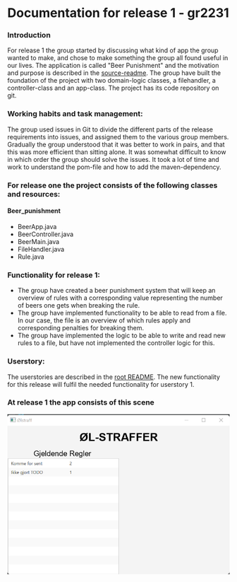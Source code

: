 # Documentation for release 1 - gr2231

### Introduction
For release 1 the group started by discussing what kind of app the group wanted to make, and chose to make something the group all found useful
in our lives. The application is called "Beer Punishment" and the motivation and purpose is described in the
[source-readme](../../beer_punishment/README.md). The group have built the foundation of the project with two domain-logic classes, a filehandler,
a controller-class and an app-class. The project has its code repository on git.

### Working habits and task management:
The group used issues in Git to divide the different parts of the release requirements into issues, and assigned them to the various group members. 
Gradually the group understood that it was better to work in pairs, and that this was more efficient than sitting alone.
It was somewhat difficult to know in which order the group should solve the issues. It took a lot of time and work to 
understand the pom-file and how to add the maven-dependency.

### For release one the project consists of the following classes and resources:

#### Beer_punishment
* BeerApp.java
* BeerController.java
* BeerMain.java
* FileHandler.java
* Rule.java

### Functionality for release 1:
* The group have created a beer punishment system that will keep an overview of rules with a corresponding value representing the number of beers one gets when breaking the rule.
* The group have implemented functionality to be able to read from a file. In our case, the file is  an overview of which rules apply and corresponding penalties for breaking them.
* The group have implemented the logic to be able to write and read new rules to a file, but have not implemented the controller logic for this.

### Userstory:
The userstories are described in the [root README](../../beer_punishment/README.md). The new functionality for this release will fulfil the needed functionality for userstory 1.

### At release 1 the app consists of this scene
![alt_text](uirelease1.png)





